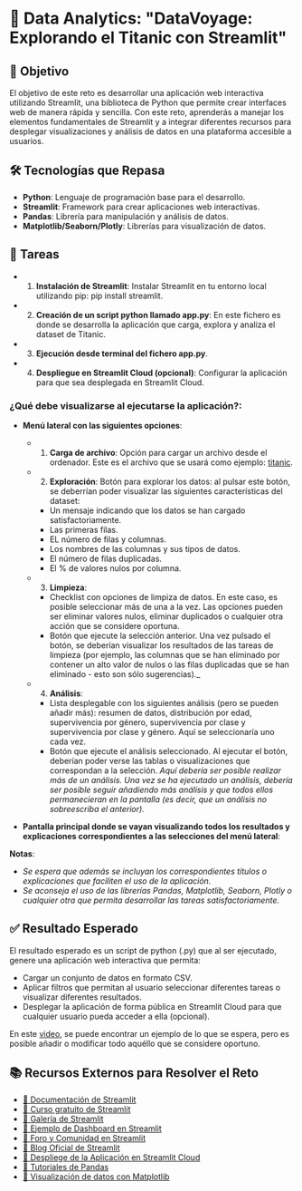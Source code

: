 # 🎯 Data Analytics: "DataVoyage: Explorando el Titanic con Streamlit"

## 📌 Objetivo

El objetivo de este reto es desarrollar una aplicación web interactiva utilizando Streamlit, una biblioteca de Python que permite crear interfaces web de manera rápida y sencilla. Con este reto, aprenderás a manejar los elementos fundamentales de Streamlit y a integrar diferentes recursos para desplegar visualizaciones y análisis de datos en una plataforma accesible a usuarios.


## 🛠️ Tecnologías que Repasa

- **Python**: Lenguaje de programación base para el desarrollo.
- **Streamlit**: Framework para crear aplicaciones web interactivas.
- **Pandas**: Librería para manipulación y análisis de datos.
- **Matplotlib/Seaborn/Plotly**: Librerías para visualización de datos.



## 📝 Tareas

- 1. **Instalación de Streamlit**: Instalar Streamlit en tu entorno local utilizando pip: pip install streamlit.
- 2. **Creación de un script python llamado app.py**: En este fichero es donde se desarrolla la aplicación que carga, explora y analiza el dataset de Titanic.
- 3. **Ejecución desde terminal del fichero app.py**.
- 4. **Despliegue en Streamlit Cloud (opcional)**: Configurar la aplicación para que sea desplegada en Streamlit Cloud.
  


### ¿Qué debe visualizarse al ejecutarse la aplicación?:

- **Menú lateral con las siguientes opciones**:
    - 1. **Carga de archivo**: Opción para cargar un archivo desde el ordenador. Este es el archivo que se usará como ejemplo: [titanic](./recursos/titanic.csv).
    - 2. **Exploración**: Botón para explorar los datos: al pulsar este botón, se deberrían poder visualizar las siguientes características del dataset:
      - Un mensaje indicando que los datos se han cargado satisfactoriamente.
      - Las primeras filas.
      - EL número de filas y columnas.
      - Los nombres de las columnas y sus tipos de datos.
      - El número de filas duplicadas.
      - El % de valores nulos por columna.
    - 3. **Limpieza**: 
      - Checklist con opciones de limpiza de datos. En este caso, es posible seleccionar más de una a la vez. Las opciones pueden ser eliminar valores nulos, eliminar duplicados o cualquier otra acción que se considere oportuna.
      - Botón que ejecute la selección anterior. Una vez pulsado el botón, se deberían visualizar los resultados de las tareas de limpieza (por ejemplo, las columnas que se han eliminado por contener un alto valor de nulos o las filas duplicadas que se han eliminado - esto son sólo sugerencias)._
    - 4. **Análisis**: 
      - Lista desplegable con los siguientes análisis (pero se pueden añadir más): resumen de datos, distribución por edad, supervivencia por género, supervivencia por clase y supervivencia por clase y género. Aquí se seleccionaría uno cada vez.
      - Botón que ejecute el análisis seleccionado. Al ejecutar el botón, deberían poder verse las tablas o visualizaciones que correspondan a la selección.
       _Aquí debería ser posible realizar más de un análisis. Una vez se ha ejecutado un análisis, debería ser posible seguir añadiendo más análisis y que todos ellos permanecieran en la pantalla (es decir, que un análisis no sobreescriba el anterior)._

- **Pantalla principal donde se vayan visualizando todos los resultados y explicaciones correspondientes a las selecciones del menú lateral**:


**Notas**:
- _Se espera que además se incluyan los correspondientes títulos o explicaciones que faciliten el uso de la aplicación_.
- _Se aconseja el uso de las librerías Pandas, Matplotlib, Seaborn, Plotly o cualquier otra que permita desarrollar las tareas satisfactoriamente._



## ✅ Resultado Esperado

El resultado esperado es un script de python (.py) que al ser ejecutado, genere una aplicación web interactiva que permita:

- Cargar un conjunto de datos en formato CSV.
- Aplicar filtros que permitan al usuario seleccionar diferentes tareas o visualizar diferentes resultados.
- Desplegar la aplicación de forma pública en Streamlit Cloud para que cualquier usuario pueda acceder a ella (opcional).

En este [video](https://www.loom.com/share/94468ce75f334b55831938213975d845?sid=b144567c-2f17-44c0-9829-e8cafed03e4f), se puede encontrar un ejemplo de lo que se espera, pero es posible añadir o modificar todo aquéllo que se considere oportuno. 

## 📚 Recursos Externos para Resolver el Reto
- [📖 Documentación de Streamlit](https://docs.streamlit.io/)
- [📖 Curso gratuito de Streamlit](https://docs.streamlit.io/library/get-started)
- [📖 Galería de Streamlit](https://streamlit.io/gallery)
- [📖 Ejemplo de Dashboard en Streamlit](https://www.youtube.com/watch?v=o6wQ8zAkLxc)
- [📖 Foro y Comunidad en Streamlit](https://discuss.streamlit.io/c/streamlit-examples/9)
- [📖 Blog Oficial de Streamlit](https://blog.streamlit.io/)
- [📖 Despliege de la Aplicación en Streamlit Cloud](https://streamlit.io/cloud)
- [📖 Tutoriales de Pandas](https://pandas.pydata.org/pandas-docs/stable/getting_started/index.html)
- [📖 Visualización de datos con Matplotlib](https://matplotlib.org/stable/tutorials/index.html)




